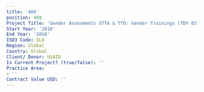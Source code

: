 ```yaml
---
title: '466'
position: 408
Project Title: 'Gender Assesments STTA & TTO: Gender Trainings (TDY 83)'
Start Year: '2010'
End Year: '2010'
ISO3 Code: GLO
Region: Global
Country: Global
Client/ Donor: USAID
Is Current Project? (true/false): ''
Practice Area:
- ''
Contract Value USD: ''
---
```



